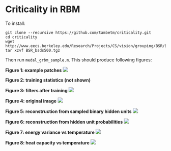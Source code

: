 # Criticality in RBM

To install:

```
git clone --recursive https://github.com/tambetm/criticality.git
cd criticality
wget http://www.eecs.berkeley.edu/Research/Projects/CS/vision/grouping/BSR/BSR_bsds500.tgz
tar xzvf BSR_bsds500.tgz
```

Then run `medal_grbm_sample.m`. This should produce following figures:

**Figure 1: example patches**
![](https://github.com/tambetm/criticality/blob/master/images/example_patches.png)

**Figure 2: training statistics (not shown)**

**Figure 3: filters after training**
![](https://github.com/tambetm/criticality/blob/master/images/medal_grbm_filters.png)

**Figure 4: original image**
![](https://github.com/tambetm/criticality/blob/master/images/original_image.png)

**Figure 5: reconstruction from sampled binary hidden units**
![](https://github.com/tambetm/criticality/blob/master/images/medal_grbm_reconstruction_from_binary.png)

**Figure 6: reconstruction from hidden unit probabilities**
![](https://github.com/tambetm/criticality/blob/master/images/medal_grbm_reconstruction_from_probs.png)

**Figure 7: energy variance vs temperature**
![](https://github.com/tambetm/criticality/blob/master/images/energy_variance_vs_temperature.png)

**Figure 8: heat capacity vs temperature**
![](https://github.com/tambetm/criticality/blob/master/images/heat_capacity_vs_temperature.png)
